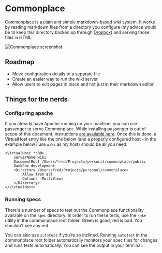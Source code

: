 # Commonplace

Commonplace is a plain and simple markdown-based wiki system. It works by reading markdown files from a directory you configure (my advice would be to keep this directory backed up through [Dropbox](http://getdropbox.com)) and serving those files in HTML. 

![Commonplace screenshot](http://madebyform.com/commonplace/img/screenshot.png)

## Roadmap

* Move configuration details to a separate file
* Create an easier way to run the wiki server
* Allow users to edit pages in place and not just in their markdown editor

## Things for the nerds

### Configuring apache

If you already have Apache running on your machine, you can use passenger to serve Commonplace. While installing passenger is out of scope of this document, instructions [are available here](http://www.modrails.com/install.html). Once this is done, a VirtualHost entry like the one below (and a properly configured host - in the example below i use `wiki` as my host) should be all you need:

    <VirtualHost *:80>
        ServerName wiki
        DocumentRoot /Users/fred/Projects/personal/commonplace/public
    	RackEnv development
        <Directory /Users/fred/Projects/personal/commonplace>
            Allow from all
            Options -MultiViews
        </Directory>
    </VirtualHost>

### Running specs

There's a number of specs to test out the Commonplace functionality available on the `spec` directory. In order to run these tests, use the `rake` utility in the commonplace root folder. Green is good, red is bad. You shouldn't see any red.

You can also use `autotest` if you're so inclined. Running `autotest` in the commonplace root folder automatically monitors your spec files for changes and runs tests automatically. You can see the output in your terminal.